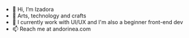 - 👋 Hi, I’m Izadora
- 💖 Arts, technology and crafts
- 💬 I currently work with UI/UX and I'm also a beginner front-end dev
- 📫 Reach me at andorinea.com

<!---
izadoranetz/izadoranetz is a ✨ special ✨ repository because its `README.md` (this file) appears on your GitHub profile.
You can click the Preview link to take a look at your changes.
--->
